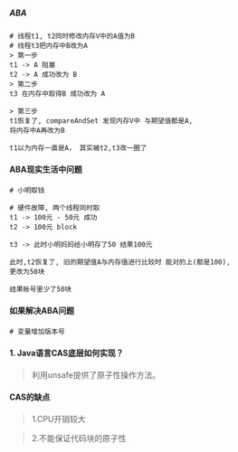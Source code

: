 


##### ABA
```aidl
# 线程t1, t2同时修改内存V中的A值为B 
# 线程t3把内存中B改为A
> 第一步
t1 -> A 阻塞 
t2 -> A 成功改为 B
> 第二步
t3 在内存中取得B 成功改为 A

> 第三步
t1恢复了, compareAndSet 发现内存V中 与期望值都是A, 
将内存中A再改为B

t1以为内存一直是A， 其实被t2,t3改一圈了

```

#### ABA现实生活中问题
```aidl
# 小明取钱

# 硬件故障, 两个线程同时取
t1 -> 100元 - 50元 成功
t2 -> 100元 block 

t3 -> 此时小明妈妈给小明存了50 结果100元

此时,t2恢复了, 旧的期望值A与内存值进行比较时 能对的上(都是100), 
更改为50块

结果帐号里少了50块
```

#### 如果解决ABA问题
```aidl
# 变量增加版本号
```

#### 1. Java语言CAS底层如何实现？
> 利用unsafe提供了原子性操作方法。

#### CAS的缺点
> 1.CPU开销较大

> 2.不能保证代码块的原子性